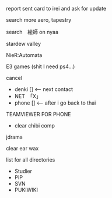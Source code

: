 report sent card to irei and ask for update

search more aero, tapestry 

search　絵師 on nyaa

stardew valley

NieR:Automata

E3 games (shit I need ps4...)

cancel
- denki [] <-- next contact
- NET　「X」
- phone [] <-- after i go back to thai

TEAMVIEWER FOR PHONE

- clear chibi comp 

jdrama

clear ear wax

list for all directories
- Studier
- PIP
- SVN
- PUKIWIKI
